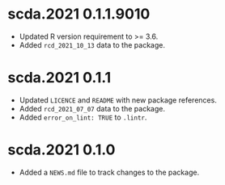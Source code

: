 # scda.2021 0.1.1.9010

* Updated R version requirement to >= 3.6.
* Added `rcd_2021_10_13` data to the package.

# scda.2021 0.1.1

* Updated `LICENCE` and `README` with new package references.
* Added `rcd_2021_07_07` data to the package.
* Added `error_on_lint: TRUE` to `.lintr`.

# scda.2021 0.1.0

* Added a `NEWS.md` file to track changes to the package.
